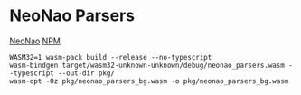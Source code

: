 # NeoNao Parsers

[NeoNao](https://github.com/quanbrew/neonao) [NPM](https://www.npmjs.com/package/neonao_parsers)

```
WASM32=1 wasm-pack build --release --no-typescript
wasm-bindgen target/wasm32-unknown-unknown/debug/neonao_parsers.wasm --typescript --out-dir pkg/
wasm-opt -Oz pkg/neonao_parsers_bg.wasm -o pkg/neonao_parsers_bg.wasm
```